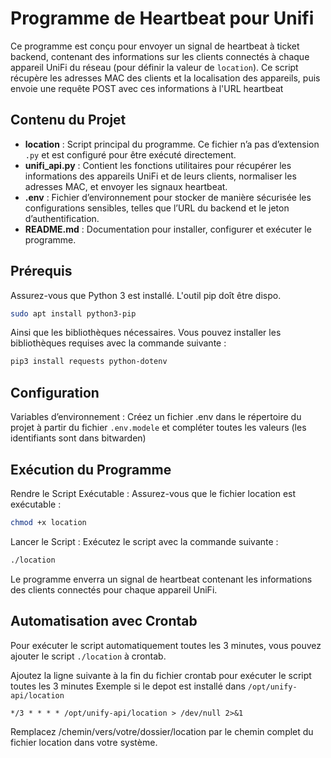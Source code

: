 # Programme de Heartbeat pour Unifi

Ce programme est conçu pour envoyer un signal de heartbeat à ticket backend, contenant des informations sur les clients connectés à chaque appareil UniFi du réseau (pour définir la valeur de `location`). Ce script récupère les adresses MAC des clients et la localisation des appareils, puis envoie une requête POST avec ces informations à l'URL heartbeat

## Contenu du Projet

- **location** : Script principal du programme. Ce fichier n’a pas d’extension `.py` et est configuré pour être exécuté directement.
- **unifi_api.py** : Contient les fonctions utilitaires pour récupérer les informations des appareils UniFi et de leurs clients, normaliser les adresses MAC, et envoyer les signaux heartbeat.
- **.env** : Fichier d’environnement pour stocker de manière sécurisée les configurations sensibles, telles que l’URL du backend et le jeton d’authentification.
- **README.md** : Documentation pour installer, configurer et exécuter le programme.

## Prérequis

Assurez-vous que Python 3 est installé. L'outil pip doît être dispo.

```bash
sudo apt install python3-pip
``` 

Ainsi que les bibliothèques nécessaires. Vous pouvez installer les bibliothèques requises avec la commande suivante :

```bash
pip3 install requests python-dotenv
``` 
## Configuration

Variables d’environnement : Créez un fichier .env dans le répertoire du projet à partir du fichier `.env.modele`  et compléter toutes les valeurs (les identifiants sont dans bitwarden)


## Exécution du Programme

Rendre le Script Exécutable : Assurez-vous que le fichier location est exécutable :

```bash
chmod +x location
```

Lancer le Script : Exécutez le script avec la commande suivante :

```bash
./location
```

Le programme enverra un signal de heartbeat contenant les informations des clients connectés pour chaque appareil UniFi.

## Automatisation avec Crontab

Pour exécuter le script automatiquement toutes les 3 minutes, vous pouvez ajouter le script `./location` à crontab.


Ajoutez la ligne suivante à la fin du fichier crontab pour exécuter le script toutes les 3 minutes Exemple si le depot est installé dans `/opt/unify-api/location`

```crontab
*/3 * * * * /opt/unify-api/location > /dev/null 2>&1
```

Remplacez /chemin/vers/votre/dossier/location par le chemin complet du fichier location dans votre système.

